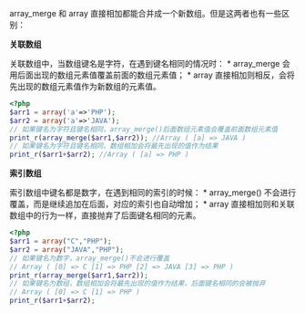 array_merge 和 array 直接相加都能合并成一个新数组。但是这两者也有一些区别：

**关联数组**

关联数组中，当数组键名是字符，在遇到键名相同的情况时：
    * array_merge 会用后面出现的数组元素值覆盖前面的数组元素值；
    * array 直接相加则相反，会将先出现的数组元素值作为新数组的元素值。
    
```php
<?php
$arr1 = array('a'=>'PHP');
$arr2 = array('a'=>'JAVA');
// 如果键名为字符且键名相同，array_merge()后面数组元素值会覆盖前面数组元素值
print_r(array_merge($arr1,$arr2)); //Array ( [a] => JAVA )
// 如果键名为字符且键名相同，数组相加会将最先出现的值作为结果
print_r($arr1+$arr2); //Array ( [a] => PHP )
```

**索引数组**

索引数组中键名都是数字，在遇到相同的索引的时候：
    * array_merge() 不会进行覆盖，而是继续追加在后面，对应的索引也自动增加；
    * array 直接相加则和关联数组中的行为一样，直接抛弃了后面键名相同的元素。
    
```php
<?php
$arr1 = array("C","PHP");
$arr2 = array("JAVA","PHP");
// 如果键名为数字，array_merge()不会进行覆盖
// Array ( [0] => C [1] => PHP [2] => JAVA [3] => PHP )
print_r(array_merge($arr1,$arr2));
// 如果键名为数组，数组相加会将最先出现的值作为结果，后面键名相同的会被抛弃
// Array ( [0] => C [1] => PHP )
print_r($arr1+$arr2);
```

